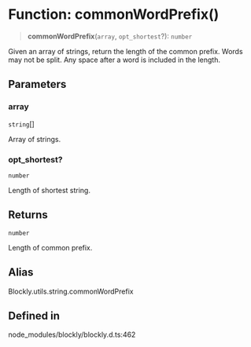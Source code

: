 # Function: commonWordPrefix()

> **commonWordPrefix**(`array`, `opt_shortest`?): `number`

Given an array of strings, return the length of the common prefix.
Words may not be split. Any space after a word is included in the length.

## Parameters

### array

`string`[]

Array of strings.

### opt_shortest?

`number`

Length of shortest string.

## Returns

`number`

Length of common prefix.

## Alias

Blockly.utils.string.commonWordPrefix

## Defined in

node_modules/blockly/blockly.d.ts:462
